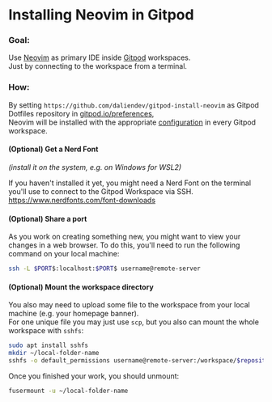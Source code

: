# Installing Neovim in Gitpod     

### Goal:   
Use [Neovim](https://github.com/neovim/neovim) as primary IDE inside [Gitpod](https://www.gitpod.io/) workspaces.    
Just by connecting to the workspace from a terminal.    

### How:    
 
By setting `https://github.com/daliendev/gitpod-install-neovim` as Gitpod Dotfiles repository in [gitpod.io/preferences](https://gitpod.io/preferences),     
Neovim will be installed with the appropriate [configuration](https://github.com/daliendev/astro-nvim) in every Gitpod workspace.      

#### (Optional) Get a Nerd Font      
*(install it on the system, e.g. on Windows for WSL2)*     

If you haven't installed it yet, you might need a Nerd Font on the terminal you'll use to connect to the Gitpod Workspace via SSH.     
https://www.nerdfonts.com/font-downloads    

#### (Optional) Share a port   

As you work on creating something new, you might want to view your changes in a web browser. To do this, you'll need to run the following command on your local machine:     
```bash
ssh -L $PORT$:localhost:$PORT$ username@remote-server
```

#### (Optional) Mount the workspace directory

You also may need to upload some file to the workspace from your local machine (e.g. your homepage banner).   
For one unique file you may just use `scp`, but you also can mount the whole workspace with `sshfs`:    
```bash
sudo apt install sshfs
mkdir ~/local-folder-name
sshfs -o default_permissions username@remote-server:/workspace/$repository-name$ ~/local-folder-name
```

Once you finished your work, you should unmount:
```bash
fusermount -u ~/local-folder-name
```
